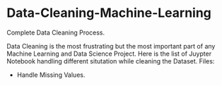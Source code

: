 # Data-Cleaning-Machine-Learning
Complete Data Cleaning Process. 

Data Cleaning is the most frustrating but the most important part of any Machine Learning and Data Science Project. Here is the list of Juypter Notebook handling different situtation while cleaning the Dataset. 
Files: 
* Handle Missing Values.

